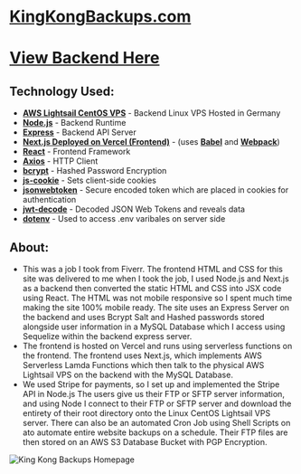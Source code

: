 # [KingKongBackups.com](https://kingkongbackups.com)
# [View Backend Here](https://github.com/luke-devel/KingKongBackend)
## Technology Used:
* [**AWS Lightsail CentOS VPS**](https://lightsail.aws.amazon.com/) - Backend Linux VPS Hosted in Germany
* [**Node.js**](https://nodejs.org/en/) - Backend Runtime
* [**Express**](https://github.com/expressjs/express) - Backend API Server
* [**Next.js Deployed on Vercel (Frontend)**](https://github.com/vercel/next.js) - (uses [**Babel**](https://babeljs.io/) and [**Webpack**](https://webpack.js.org/))
* [**React**](https://github.com/facebook/react) - Frontend Framework
* [**Axios**](https://github.com/axios/axios) - HTTP Client
* [**bcrypt**](https://github.com/kelektiv/node.bcrypt.js) - Hashed Password Encryption
* [**js-cookie**](https://github.com/js-cookie/js-cookie) - Sets client-side cookies
* [**jsonwebtoken**](https://github.com/auth0/node-jsonwebtoken) - Secure encoded token which are placed in cookies for authentication
* [**jwt-decode**](https://github.com/auth0/jwt-decode) - Decoded JSON Web Tokens and reveals data
* [**dotenv**](https://github.com/motdotla/dotenv) - Used to access .env varibales on server side

## About:
* This was a job I took from Fiverr. The frontend HTML and CSS for this site was delivered to me when I took the job, I used Node.js and Next.js as a backend then converted the static HTML and CSS into JSX code using React. The HTML was not mobile responsive so I spent much time making the site 100% mobile ready. The site uses an Express Server on the backend and uses Bcrypt Salt and Hashed passwords stored alongside user information in a MySQL Database which I access using Sequelize within the backend express server. 
* The frontend is hosted on Vercel and runs using serverless functions on the frontend. The frontend uses Next.js, which implements AWS Serverless Lamda Functions which then talk to the physical AWS Lightsail VPS on the backend with the MySQL Database.
* We used Stripe for payments, so I set up and implemented the Stripe API in Node.js The users give us their FTP or SFTP server information, and using Node I connect to their FTP or SFTP server and download the entirety of their root directory onto the Linux CentOS Lightsail VPS server. There can also be an automated Cron Job using Shell Scripts on ato automate entire website backups on a schedule. Their FTP files are then stored on an AWS S3 Database Bucket with PGP Encryption. 

![King Kong Backups Homepage](https://kingkongbackups.com/img/KingKongBackups.png)
